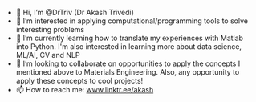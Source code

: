 - 👋 Hi, I’m @DrTriv (Dr Akash Trivedi)
- 👀 I’m interested in applying computational/programming tools to solve interesting problems
- 🌱 I’m currently learning how to translate my experiences with Matlab into Python. I'm also interested in learning more about data science, ML/AI, CV and NLP
- 💞️ I’m looking to collaborate on opportunities to apply the concepts I mentioned above to Materials Engineering. Also, any opportunity to apply these concepts to cool projects!
- 📫 How to reach me: www.linktr.ee/akash

<!---
DrTriv/DrTriv is a ✨ special ✨ repository because its `README.md` (this file) appears on your GitHub profile.
You can click the Preview link to take a look at your changes.
--->

